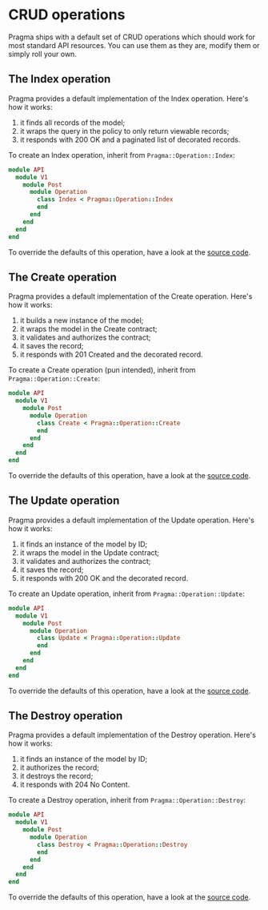 # CRUD operations

Pragma ships with a default set of CRUD operations which should work for most standard API
resources. You can use them as they are, modify them or simply roll your own.

## The Index operation

Pragma provides a default implementation of the Index operation. Here's how it works:

1. it finds all records of the model;
2. it wraps the query in the policy to only return viewable records;
3. it responds with 200 OK and a paginated list of decorated records.

To create an Index operation, inherit from `Pragma::Operation::Index`:

```ruby
module API
  module V1
    module Post
      module Operation
        class Index < Pragma::Operation::Index
        end
      end
    end
  end
end
```

To override the defaults of this operation, have a look at the [source code](https://github.com/pragmarb/pragma/blob/master/lib/pragma/operation/index.rb).

## The Create operation

Pragma provides a default implementation of the Create operation. Here's how it works:

1. it builds a new instance of the model;
2. it wraps the model in the Create contract;
3. it validates and authorizes the contract;
4. it saves the record;
5. it responds with 201 Created and the decorated record.

To create a Create operation (pun intended), inherit from `Pragma::Operation::Create`:

```ruby
module API
  module V1
    module Post
      module Operation
        class Create < Pragma::Operation::Create
        end
      end
    end
  end
end
```

To override the defaults of this operation, have a look at the [source code](https://github.com/pragmarb/pragma/blob/master/lib/pragma/operation/create.rb).

## The Update operation

Pragma provides a default implementation of the Update operation. Here's how it works:

1. it finds an instance of the model by ID;
2. it wraps the model in the Update contract;
3. it validates and authorizes the contract;
4. it saves the record;
5. it responds with 200 OK and the decorated record.

To create an Update operation, inherit from `Pragma::Operation::Update`:

```ruby
module API
  module V1
    module Post
      module Operation
        class Update < Pragma::Operation::Update
        end
      end
    end
  end
end
```

To override the defaults of this operation, have a look at the [source code](https://github.com/pragmarb/pragma/blob/master/lib/pragma/operation/update.rb).

## The Destroy operation

Pragma provides a default implementation of the Destroy operation. Here's how it works:

1. it finds an instance of the model by ID;
2. it authorizes the record;
3. it destroys the record;
4. it responds with 204 No Content.

To create a Destroy operation, inherit from `Pragma::Operation::Destroy`:

```ruby
module API
  module V1
    module Post
      module Operation
        class Destroy < Pragma::Operation::Destroy
        end
      end
    end
  end
end
```

To override the defaults of this operation, have a look at the [source code](https://github.com/pragmarb/pragma/blob/master/lib/pragma/operation/destroy.rb).
